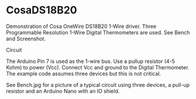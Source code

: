 CosaDS18B20
====

Demonstration of Cosa OneWire DS18B20 1-Wire driver. Three Programmable Resolution 1-Wire Digital Thermometers are used. See Bench and Screenshot.

Circuit

The Arduino Pin 7 is used as the 1-wire bus. Use a pullup resistor (4-5 Kohm) to power (Vcc). Connect Vcc and ground to the Digital Thermometer. The example code assumes three devices but this is not critical. 

See Bench.jpg for a picture of a typical circuit using three devices, a pull-up resistor and an Arduino Nano with an IO shield.
